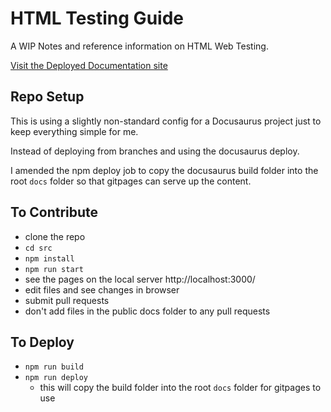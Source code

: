 # HTML Testing Guide

A WIP Notes and reference information on HTML Web Testing.

[Visit the Deployed Documentation site](https://eviltester.github.io/html-testing-guide/)


## Repo Setup

This is using a slightly non-standard config for a Docusaurus project just to keep everything simple for me.

Instead of deploying from branches and using the docusaurus deploy.

I amended the npm deploy job to copy the docusaurus build folder into the root `docs` folder so that gitpages can serve up the content.

## To Contribute

- clone the repo
- `cd src`
- `npm install`
- `npm run start`
- see the pages on the local server http://localhost:3000/
- edit files and see changes in browser
- submit pull requests
- don't add files in the public docs folder to any pull requests

## To Deploy

- `npm run build`
- `npm run deploy`
    - this will copy the build folder into the root `docs` folder for gitpages to use



